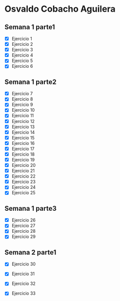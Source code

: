 # Osvaldo Cobacho Aguilera

## Semana 1 parte1
- [x] Ejercicio 1  
- [x] Ejercicio 2
- [x] Ejercicio 3
- [x] Ejercicio 4
- [x] Ejercicio 5
- [x] Ejercicio 6
## Semana 1 parte2
- [x] Ejercicio 7
- [x] Ejercicio 8
- [x] Ejercicio 9
- [x] Ejercicio 10
- [x] Ejercicio 11
- [x] Ejercicio 12
- [X] Ejercicio 13
- [X] Ejercicio 14
- [X] Ejercicio 15
- [X] Ejercicio 16
- [x] Ejercicio 17
- [X] Ejercicio 18
- [x] Ejercicio 19
- [x] Ejercicio 20
- [x] Ejercicio 21
- [x] Ejercicio 22
- [X] Ejercicio 23
- [x] Ejercicio 24
- [x] Ejercicio 25
## Semana 1 parte3
- [x] Ejercicio 26
- [X] Ejercicio 27
- [x] Ejercicio 28
- [x] Ejercicio 29
## Semana 2 parte1
- [x] Ejercicio 30
- [X] Ejercicio 31
- [x] Ejercicio 32
- [x] Ejercicio 33










